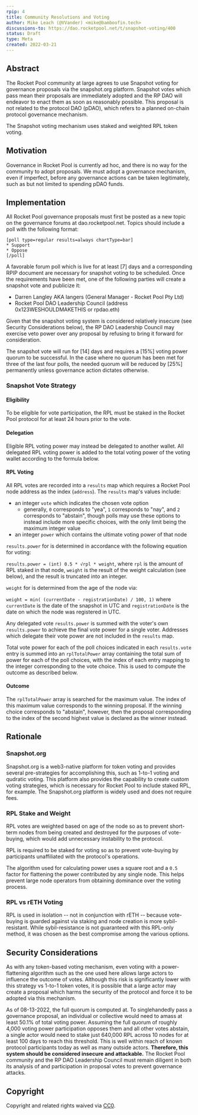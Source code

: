 ```yaml
---
rpip: 4
title: Community Resolutions and Voting
author: Mike Leach (@VVander) <mike@bamboofin.tech>
discussions-to: https://dao.rocketpool.net/t/snapshot-voting/400
status: Draft
type: Meta
created: 2022-03-21
---
```


## Abstract
The Rocket Pool community at large agrees to use Snapshot voting for governance proposals via the snapshot.org platform. Snapshot votes which pass mean their proposals are immediately adopted and the RP DAO will endeavor to enact them as soon as reasonably possible. This proposal is not related to the protocol DAO (pDAO), which refers to a planned on-chain protocol governance mechanism.

The Snapshot voting mechanism uses staked and weighted RPL token voting.

## Motivation
Governance in Rocket Pool is currently ad hoc, and there is no way for the community to adopt proposals. We must adopt a governance mechanism, even if imperfect, before any governance actions can be taken legitimately, such as but not limited to spending pDAO funds.

## Implementation
  
All Rocket Pool governance proposals must first be posted as a new topic on the governance forums at dao.rocketpool.net. Topics should include a poll with the following format:

```
[poll type=regular results=always chartType=bar]
* Support
* Oppose
[/poll]
```

A favorable forum poll which is live for at least [7] days and a corresponding RPIP document are necessary for snapshot voting to be scheduled. Once the requirements have been met, one of the following parties will create a snapshot vote and publicize it:

- Darren Langley AKA langers (General Manager - Rocket Pool Pty Ltd)
- Rocket Pool DAO Leadership Council (address 0x123WESHOULDMAKETHIS or rpdao.eth)

Given that the snapshot voting system is considered relatively insecure (see Security Considerations below), the RP DAO Leadership Council may exercise veto power over any proposal by refusing to bring it forward for consideration.

The snapshot vote will run for [14] days and requires a [15%] voting power quorum to be successful. In the case where no quorum has been met for three of the last four polls, the needed quorum will be reduced by [25%] permanently unless governance action dictates otherwise.

### Snapshot Vote Strategy

#### Eligibility

To be eligible for vote participation, the RPL must be staked in the Rocket Pool protocol for at least 24 hours prior to the vote. 

#### Delegation

Eligible RPL voting power may instead be delegated to another wallet. All delegated RPL voting power is added to the total voting power of the voting wallet according to the formula below.

#### RPL Voting 

All RPL votes are recorded into a `results` map which requires a Rocket Pool node address as the index (`address`). The `results` map's values include:
- an integer `vote` which indicates the chosen vote option
    + generally, `0` corresponds to "yea", `1` corresponds to "nay", and `2` corresponds to "abstain", though polls may use these options to instead include more specific choices, with the only limit being the maximum integer value
- an integer `power` which contains the ultimate voting power of that node

`results.power` for is determined in accordance with the following equation for voting: 

`results.power = (int) 0.5 * √rpl * weight`, where `rpl` is the amount of RPL staked in that node, `weight` is the result of the weight calculation (see below), and the result is truncated into an integer.

`weight` for is determined from the age of the node via:

`weight = min( (currentDate - registrationDate) / 100, 1)` where `currentDate` is the date of the snapshot in UTC and `registrationDate` is the date on which the node was registered in UTC.

Any delegated vote `results.power` is summed with the voter's own `results.power` to achieve the final vote power for a single voter. Addresses which delegate their vote power are not included in the `results` map.

Total vote power for each of the poll choices indicated in each `results.vote` entry is summed into an `rplTotalPower` array containing the total sum of power for each of the poll choices, with the index of each entry mapping to the integer corresponding to the vote choice. This is used to compute the outcome as described below.

#### Outcome

The `rplTotalPower` array is searched for the maximum value. The index of this maximum value corresponds to the winning proposal. If the winning choice corresponds to "abstain", however, then the proposal corresponding to the index of the second highest value is declared as the winner instead.

## Rationale

### Snapshot.org

Snapshot.org is a web3-native platform for token voting and provides several pre-strategies for accomplishing this, such as 1-to-1 voting and qudratic voting. This platform also provides the capability to create custom voting strategies, which is necessary for Rocket Pool to include staked RPL, for example. The Snapshot.org platform is widely used and does not require fees.

### RPL Stake and Weight

RPL votes are weighted based on age of the node so as to prevent short-term nodes from being created and destroyed for the purposes of vote-buying, which would add unnecessary instability to the protocol.

RPL is required to be staked for voting so as to prevent vote-buying by participants unaffiliated with the protocol's operations.

The algorithm used for calculating power uses a square root and a `0.5` factor for flattening the power contributed by any single node. This helps prevent large node operators from obtaining dominance over the voting process.

### RPL vs rETH Voting

RPL is used in isolation -- not in conjunction with rETH -- because vote-buying is guarded against via staking and node creation is more sybil-resistant. While sybil-resistance is not guaranteed with this RPL-only method, it was chosen as the best compromise among the various options. 

## Security Considerations

As with any token-based voting mechanism, even voting with a power-flattening algorithm such as the one used here allows large actors to influence the outcome of votes. Although this risk is significantly lower with this strategy vs 1-to-1 token votes, it is possible that a large actor may create a proposal which harms the security of the protocol and force it to be adopted via this mechanism.

As of 08-13-2022, the full quorum is computed at. To singlehandedly pass a governance proposal, an individual or collective would need to amass at least 50.1% of total voting power. Assuming the full quorum of roughly 4,000 voting power participation opposes them and all other votes abstain, a single actor would need to stake just 640,000 RPL across 10 nodes for at least 100 days to reach this threshold. This is well within reach of known protocol participants today as well as many outside actors. **Therefore, this system should be considered insecure and attackable.** The Rocket Pool community and the RP DAO Leadership Council must remain diligent in both its analysis of and participation in proposal votes to prevent governance attacks.

## Copyright
Copyright and related rights waived via [CC0](https://creativecommons.org/publicdomain/zero/1.0/).
